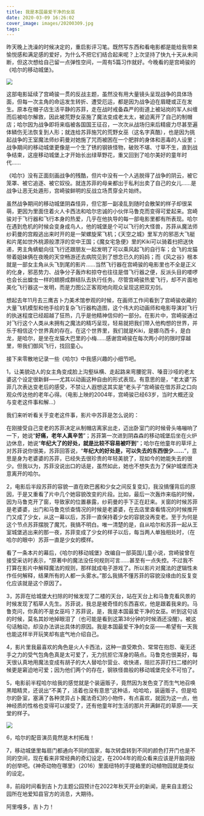 ```yaml
---
title: 我是本国最爱干净的女巫
date: 2020-03-09 16:26:02
cover_image: images/20200309.jpg
tags:
---
```

昨天晚上洗澡的时候决定的，重启影评习笔。既然写东西和看电影都是能给我带来愉悦感和满足感的爱好，为什么不把它们结合起来呢？上次坚持了快九十天从未间断，但这次想给自己留一点弹性空间，一周有5篇习作就好。今晚看的是宫崎骏的《哈尔的移动城堡》。

<image src='/images/20200309-1.jpg' class='family' />


这部电影延续了宫崎骏一贯的反战主题，虽然没有用大量镜头呈现战争的具体场面，但每一次主角的命运发生转折、遭受厄运，都是因为战争迫在眉睫或正在发生。原本在帽子店生活平静的苏菲，走在战时戒备森严的街道上被站岗的军人纠缠而后被哈尔解救，因此被荒野女巫施了魔法变成老太太，被迫离开了自己的制帽店；哈尔因为战争即将来临被各国国王征召，一次次从战场归来后精疲力尽甚至遍体鳞伤无法恢复到人形；就连给苏菲施咒的荒野女巫（这名字真酷），也是因为挑起战争的王室魔法师纱莉曼对她施了咒而被困在一个肥胖的身体和恶毒的人设里；战争期间的移动城堡更像是一个生了锈的钢铁怪物，破败不堪、寸草不生，直到战争结束，这座移动城堡上才开始长出绿草野花，重又回到了哈尔美好的童年时代……

《哈尔》没有正面刻画战争的残酷，但片中没有一个人逃脱得了战争的阴云，被它笼罩、被它追逐、被它奴役。就连苏菲的母亲都出于私利出卖了自己的女儿……是战争让恶无处遁形，宫崎骏鲜明的反战立场贯穿全片始终。

虽然战争期间的移动城堡阴森怪异，但它那一副凌乱到随时会散架的样子却很呆萌，更因为里面住着火人卡西法和哈尔忠诚的小伙伴马鲁克而变得可爱起来。宫崎骏对于飞行器和飞行本身的热爱，几乎在他执导的每一部电影里都有所表现。哈尔在遇到危机的时候会变身成鸟人，他的城堡是个可以飞行的大怪兽，苏菲从魔法师纱莉曼的宫殿逃出来时开的是一架螺旋桨飞机；《天空之城》里军方的邪恶大飞艇和片尾如世外桃源般漂浮的空中王国；《魔女宅急便》里的Kiki可以骑着扫把送快递，男主角蜻蜓向往飞行还跟朋友一起发明了可以乘风起飞的自行车；会飞的龙猫带着姐妹俩在夜晚的天空畅游还去病院见到了想念已久的妈妈；而《风之谷》根本就是一部女主角从头飞到尾的影片……当然飞行器在宫崎骏的电影里也不全是正义的化身，邪恶势力、战争分子轰炸和掠夺也往往是借飞行器之便，反派头目的喽啰也会长出蝗虫一样的翅膀成群结队去执行任务。尽管宫崎骏热爱飞行，却不片面地美化飞行器这一发明，而是力图公正客观地向观众呈现这把双刃剑。

想起去年11月去三鹰吉卜力美术馆参观的时候，在画师工作间看到了宫崎骏收藏的大量飞机模型和他手绘的复杂飞行器构造图，这个伟大的动画师和电影导演对飞行的执迷程度已经超越了狂热，几乎是他精神信仰的一部分。在影片中，宫崎骏通过对飞行这个人类从未拥有之魔法的精巧呈现，轻易就把我们带入他构想的世界，并乐于相信这个世界真的存在。在这个世界里，我们就是Kiki，是娜乌西卡，是白龙，是哈尔，是坐在龙猫大巴里的小梅……感谢宫崎骏在每次两小时的限时穿越里，带我们御风飞行，找回童心。

接下来零散地记录一些《哈尔》中我感兴趣的小细节吧。

1，让美貌动人的女主角变成脸上沟壑纵横、走起路来弯腰驼背、嗓音沙哑的老太婆这个设定很新鲜——尤其以动画这种自由的形式表现。有意思的是，“老太婆”苏菲几次表达变老后的感受，不禁让人遐想这其实是“老头子”宫崎骏在借苏菲之口向观众传达他的老年心得。（电影上映的2004年，宫崎骏已经63岁，当时大概还没与变老这件事和解…）

我们来听听看关于变老这件事，影片中苏菲是怎么说的：

在刚接受自己变老的苏菲决定从制帽店离家出走，迈出卧室门的时候骨头咯嘣响了一下，她说“**好痛，老年人真辛苦**”；苏菲第一次进到阴森森的移动城堡后坐在火炉边休息，她说“**年纪大了的好处，就是比较不容易被吓到**”；哈尔在他童年的草坪上对苏菲说你很美，苏菲回答说，“**年纪大的好处是，可以失去的东西很少……**”，意思是身为老婆婆的苏菲，已经失去很珍贵的年轻美貌了，现如今的她能失去的很少。但我以为，苏菲没说出口的话是，虽然如此，她也不想失去为了保护城堡而决意离开的哈尔。

2，电影后半段苏菲的容貌一直在欧巴酱和少女之间反复变幻，我没搞懂背后的原因，于是又重看了片中几个她容貌改变的片段。比如，最后一次轰炸来临的时候，因为马鲁克开了窗，导致家的位置暴露，纱莉曼的手下正在赶来。关窗的时候苏菲是老婆婆，出门和马鲁克侦查情况的时候是老婆婆，在去店里查看情况的时候推开门又成了少女，从这一幕以后，苏菲一直保持着少女的容貌没再变老。至于为何是这个节点苏菲摆脱了魔咒，我搞不明白。唯一清楚的是，自从哈尔和苏菲一起从王室城堡逃出来的那一夜，苏菲变成了少女的样子以后，每当两人单独相处时，（在哈尔的眼中）苏菲一直是少女的模样。

看了一条本片的幕后，《哈尔的移动城堡》改编自一部英国儿童小说，宫崎骏曾在接受采访时表示，“原著中的魔法没任何规则可言……甚至有一点失控。不过我不打算在影片中解释魔法的规则，那样就成电子游戏了。所以影片对魔法的逻辑性未作任何解释，结果所有的人都一头雾水。”那么我搞不懂苏菲的容貌没缘由的反复变化应该就是这个原因了。

3，苏菲在给城堡大扫除的时候发现了二楼的天台，站在天台上和马鲁克看风景的时候发现了稻草人先生。苏菲说，我总是被奇怪的东西喜欢，他是跟着我来的。马鲁克问，你真的不是女巫吗？苏菲说，是，我是本国最爱干净的女巫。听到这句话的时候，莫名其妙地掉眼泪了（也可能是看到这第38分钟的时候酒还没醒）。被这句话触动，却没办法讲出具体的原因。我是本国最爱干净的女巫——希望有一天我也能这样半开玩笑却有底气地介绍自己。

4，影片里我最喜欢的角色是火人卡西法，这种一直受欺负、常常在抱怨、毫无还手之力的受气包角色真是太可爱了，无力抗拒它浑身的萌点。马鲁克也很美好，每天很认真地用魔法变成有胡子的大人替哈尔营业、收快递，阻拦苏菲打扫二楼的时候更是窘迫地可爱；因为他们两个的存在，钢铁怪兽般的移动城堡完全不可怕了。

5，电影前半程哈尔给我的感觉就是个装逼贩子，竟然因为发色变了而生气地召唤黑暗精灵，还说出“不美了，活着也没有意思”这种话，哈哈哈，装逼贩子。但是哈尔的卧室，塞满了各种灵异占卜魔法奇幻的小物件，有点喜欢，就因为这一点，他神经质的性格也变得可以接受了，还有他童年时生活的那片开满鲜花的草原——天堂的样子。

<image src='/images/20200309-1.jpg' class='childhood' />

6，哈尔的配音演员竟然是木村拓哉！

7，移动城堡里每扇门都通向不同的国家，每次转盘转到不同的颜色打开门也是不同的空间，现在看来非常经典的奇幻设定，在2004年的观众看来应该是开脑洞般的创举吧。《神奇动物在哪里》（2016）里面纽特的手提箱里的动植物园就是类似的设定。

8，前段时间看到吉卜力主题公园预计在2022年秋天开业的新闻，是来自主题公园所在地爱知县官方的消息，大期待。

阿里嘎多，吉卜力！
